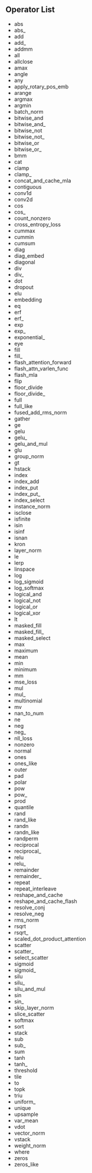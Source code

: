 ## Operator List

- abs
- abs_
- add
- add_
- addmm
- all
- allclose
- amax
- angle
- any
- apply_rotary_pos_emb
- arange
- argmax
- argmin
- batch_norm
- bitwise_and
- bitwise_and_
- bitwise_not
- bitwise_not_
- bitwise_or
- bitwise_or_
- bmm
- cat
- clamp
- clamp_
- concat_and_cache_mla
- contiguous
- conv1d
- conv2d
- cos
- cos_
- count_nonzero
- cross_entropy_loss
- cummax
- cummin
- cumsum
- diag
- diag_embed
- diagonal
- div
- div_
- dot
- dropout
- elu
- embedding
- eq
- erf
- erf_
- exp
- exp_
- exponential_
- eye
- fill
- fill_
- flash_attention_forward
- flash_attn_varlen_func
- flash_mla
- flip
- floor_divide
- floor_divide_
- full
- full_like
- fused_add_rms_norm
- gather
- ge
- gelu
- gelu_
- gelu_and_mul
- glu
- group_norm
- gt
- hstack
- index
- index_add
- index_put
- index_put_
- index_select
- instance_norm
- isclose
- isfinite
- isin
- isinf
- isnan
- kron
- layer_norm
- le
- lerp
- linspace
- log
- log_sigmoid
- log_softmax
- logical_and
- logical_not
- logical_or
- logical_xor
- lt
- masked_fill
- masked_fill_
- masked_select
- max
- maximum
- mean
- min
- minimum
- mm
- mse_loss
- mul
- mul_
- multinomial
- mv
- nan_to_num
- ne
- neg
- neg_
- nll_loss
- nonzero
- normal
- ones
- ones_like
- outer
- pad
- polar
- pow
- pow_
- prod
- quantile
- rand
- rand_like
- randn
- randn_like
- randperm
- reciprocal
- reciprocal_
- relu
- relu_
- remainder
- remainder_
- repeat
- repeat_interleave
- reshape_and_cache
- reshape_and_cache_flash
- resolve_conj
- resolve_neg
- rms_norm
- rsqrt
- rsqrt_
- scaled_dot_product_attention
- scatter
- scatter_
- select_scatter
- sigmoid
- sigmoid_
- silu
- silu_
- silu_and_mul
- sin
- sin_
- skip_layer_norm
- slice_scatter
- softmax
- sort
- stack
- sub
- sub_
- sum
- tanh
- tanh_
- threshold
- tile
- to
- topk
- triu
- uniform_
- unique
- upsample
- var_mean
- vdot
- vector_norm
- vstack
- weight_norm
- where
- zeros
- zeros_like
